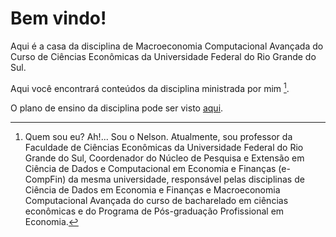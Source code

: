 # Bem vindo!

Aqui é a casa da disciplina de Macroeconomia Computacional Avançada do Curso de Ciências Econômicas da Universidade Federal do Rio Grande do Sul.

Aqui você encontrará conteúdos da disciplina  ministrada por mim [^1].

O plano de ensino da disciplina pode ser visto [aqui](https://docs.google.com/document/d/1FQFYzJR_xu-IlDh-rPIKJ7XmGjQdj5NcEVEFPP9vUQQ/edit?usp=sharing).

[^1]: Quem sou eu?  Ah!...  Sou o Nelson.  Atualmente, sou professor da Faculdade de Ciências Econômicas da Universidade Federal do Rio Grande do Sul, Coordenador do Núcleo de Pesquisa e Extensão em Ciência de Dados e Computacional em Economia e Finanças (e-CompFin) da mesma universidade, responsável pelas disciplinas de Ciência de Dados em Economia e Finanças e Macroeconomia Computacional Avançada do curso de bacharelado em ciências econômicas e do Programa de Pós-graduação Profissional em Economia.
